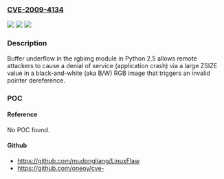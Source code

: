 ### [CVE-2009-4134](https://cve.mitre.org/cgi-bin/cvename.cgi?name=CVE-2009-4134)
![](https://img.shields.io/static/v1?label=Product&message=n%2Fa&color=blue)
![](https://img.shields.io/static/v1?label=Version&message=n%2Fa&color=blue)
![](https://img.shields.io/static/v1?label=Vulnerability&message=n%2Fa&color=brighgreen)

### Description

Buffer underflow in the rgbimg module in Python 2.5 allows remote attackers to cause a denial of service (application crash) via a large ZSIZE value in a black-and-white (aka B/W) RGB image that triggers an invalid pointer dereference.

### POC

#### Reference
No POC found.

#### Github
- https://github.com/mudongliang/LinuxFlaw
- https://github.com/oneoy/cve-

